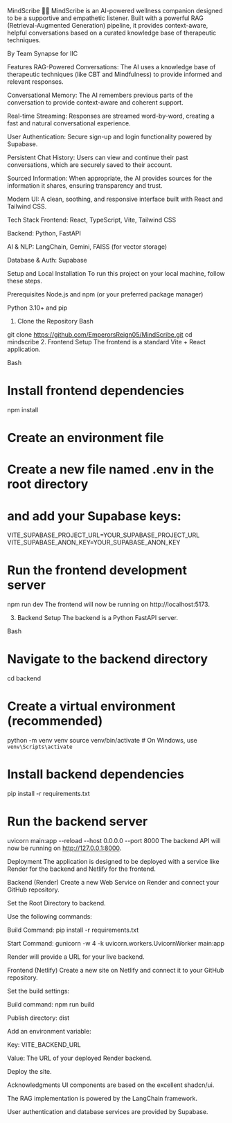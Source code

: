 MindScribe 🧠✨
MindScribe is an AI-powered wellness companion designed to be a supportive and empathetic listener. Built with a powerful RAG (Retrieval-Augmented Generation) pipeline, it provides context-aware, helpful conversations based on a curated knowledge base of therapeutic techniques.

By Team Synapse for IIC 

Features
RAG-Powered Conversations: The AI uses a knowledge base of therapeutic techniques (like CBT and Mindfulness) to provide informed and relevant responses.

Conversational Memory: The AI remembers previous parts of the conversation to provide context-aware and coherent support.

Real-time Streaming: Responses are streamed word-by-word, creating a fast and natural conversational experience.

User Authentication: Secure sign-up and login functionality powered by Supabase.

Persistent Chat History: Users can view and continue their past conversations, which are securely saved to their account.

Sourced Information: When appropriate, the AI provides sources for the information it shares, ensuring transparency and trust.

Modern UI: A clean, soothing, and responsive interface built with React and Tailwind CSS.

Tech Stack
Frontend: React, TypeScript, Vite, Tailwind CSS

Backend: Python, FastAPI

AI & NLP: LangChain, Gemini, FAISS (for vector storage)

Database & Auth: Supabase

Setup and Local Installation
To run this project on your local machine, follow these steps.

Prerequisites
Node.js and npm (or your preferred package manager)

Python 3.10+ and pip


1. Clone the Repository
Bash

git clone https://github.com/EmperorsReign05/MindScribe.git
cd mindscribe
2. Frontend Setup
The frontend is a standard Vite + React application.

Bash

# Install frontend dependencies
npm install

# Create an environment file
# Create a new file named .env in the root directory
# and add your Supabase keys:
VITE_SUPABASE_PROJECT_URL=YOUR_SUPABASE_PROJECT_URL
VITE_SUPABASE_ANON_KEY=YOUR_SUPABASE_ANON_KEY

# Run the frontend development server
npm run dev
The frontend will now be running on http://localhost:5173.

3. Backend Setup
The backend is a Python FastAPI server.

Bash

# Navigate to the backend directory
cd backend

# Create a virtual environment (recommended)
python -m venv venv
source venv/bin/activate  # On Windows, use `venv\Scripts\activate`

# Install backend dependencies
pip install -r requirements.txt

# Run the backend server
uvicorn main:app --reload --host 0.0.0.0 --port 8000
The backend API will now be running on http://127.0.0.1:8000.

Deployment
The application is designed to be deployed with a service like Render for the backend and Netlify for the frontend.

Backend (Render)
Create a new Web Service on Render and connect your GitHub repository.

Set the Root Directory to backend.

Use the following commands:

Build Command: pip install -r requirements.txt

Start Command: gunicorn -w 4 -k uvicorn.workers.UvicornWorker main:app

Render will provide a URL for your live backend.

Frontend (Netlify)
Create a new site on Netlify and connect it to your GitHub repository.

Set the build settings:

Build command: npm run build

Publish directory: dist

Add an environment variable:

Key: VITE_BACKEND_URL

Value: The URL of your deployed Render backend.

Deploy the site.

Acknowledgments
UI components are based on the excellent shadcn/ui.

The RAG implementation is powered by the LangChain framework.

User authentication and database services are provided by Supabase.
